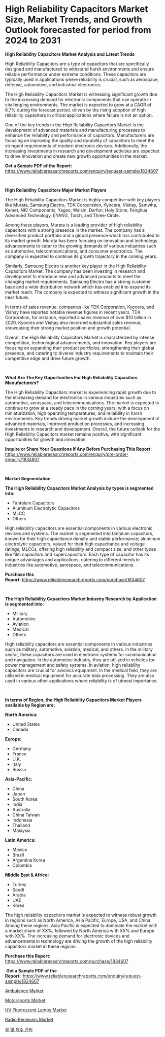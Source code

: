 <p><h1>High Reliability Capacitors Market Size, Market Trends, and Growth Outlook forecasted for period from 2024 to 2031</h1></p><p><strong>High Reliability Capacitors Market Analysis and Latest Trends</strong></p>
<p><p>High Reliability Capacitors are a type of capacitors that are specifically designed and manufactured to withstand harsh environments and ensure reliable performance under extreme conditions. These capacitors are typically used in applications where reliability is crucial, such as aerospace, defense, automotive, and industrial electronics.</p><p>The High Reliability Capacitors Market is witnessing significant growth due to the increasing demand for electronic components that can operate in challenging environments. The market is expected to grow at a CAGR of 6.7% during the forecast period, driven by the rising adoption of high reliability capacitors in critical applications where failure is not an option. </p><p>One of the key trends in the High Reliability Capacitors Market is the development of advanced materials and manufacturing processes to enhance the reliability and performance of capacitors. Manufacturers are focusing on improving the quality and durability of capacitors to meet the stringent requirements of modern electronic devices. Additionally, the increasing investments in research and development activities are expected to drive innovation and create new growth opportunities in the market.</p></p>
<p><strong>Get a Sample PDF of the Report:&nbsp;</strong> <a href="https://www.reliableresearchreports.com/enquiry/request-sample/1834607">https://www.reliableresearchreports.com/enquiry/request-sample/1834607</a></p>
<p>&nbsp;</p>
<p><strong>High Reliability Capacitors Major Market Players</strong></p>
<p><p>The High Reliability Capacitors Market is highly competitive with key players like Murata, Samsung Electro, TDK Corporation, Kyocera, Vishay, Samwha, Kemet, NIC Components, Yageo, Walsin, Darfon, Holy Stone, Fenghua Advanced Technology, EYANG, Torch, and Three-Circle.</p><p>Among these players, Murata is a leading provider of high reliability capacitors with a strong presence in the market. The company has a diversified product portfolio and a global presence which has contributed to its market growth. Murata has been focusing on innovation and technology advancements to cater to the growing demands of various industries such as automotive, telecommunications, and consumer electronics. The company is expected to continue its growth trajectory in the coming years.</p><p>Similarly, Samsung Electro is another key player in the High Reliability Capacitors Market. The company has been investing in research and development to introduce new and advanced products to meet the changing market requirements. Samsung Electro has a strong customer base and a wide distribution network which has enabled it to expand its market reach. The company is expected to witness significant growth in the near future.</p><p>In terms of sales revenue, companies like TDK Corporation, Kyocera, and Vishay have reported notable revenue figures in recent years. TDK Corporation, for instance, reported a sales revenue of over $10 billion in 2020. Kyocera and Vishay also recorded substantial sales revenue, showcasing their strong market position and growth potential.</p><p>Overall, the High Reliability Capacitors Market is characterized by intense competition, technological advancements, and innovation. Key players are focusing on expanding their product portfolios, strengthening their global presence, and catering to diverse industry requirements to maintain their competitive edge and drive future growth.</p></p>
<p>&nbsp;</p>
<p><strong>What Are The Key Opportunities For High Reliability Capacitors Manufacturers?</strong></p>
<p><p>The High Reliability Capacitors market is experiencing rapid growth due to the increasing demand for electronics in various industries such as automotive, aerospace, and telecommunications. The market is expected to continue to grow at a steady pace in the coming years, with a focus on miniaturization, high operating temperatures, and reliability in harsh environments. Key trends driving market growth include the development of advanced materials, improved production processes, and increasing investments in research and development. Overall, the future outlook for the High Reliability Capacitors market remains positive, with significant opportunities for growth and innovation.</p></p>
<p><strong>Inquire or Share Your Questions If Any Before Purchasing This Report:</strong> <a href="https://www.reliableresearchreports.com/enquiry/pre-order-enquiry/1834607">https://www.reliableresearchreports.com/enquiry/pre-order-enquiry/1834607</a></p>
<p>&nbsp;</p>
<p><strong>Market Segmentation</strong></p>
<p><strong>The High Reliability Capacitors Market Analysis by types is segmented into:</strong></p>
<p><ul><li>Tantalum Capacitors</li><li>Aluminum Electrolytic Capacitors</li><li>MLCC</li><li>Others</li></ul></p>
<p><p>High reliability capacitors are essential components in various electronic devices and systems. The market is segmented into tantalum capacitors, known for their high capacitance density and stable performance; aluminum electrolytic capacitors, valued for their high capacitance and voltage ratings; MLCCs, offering high reliability and compact size; and other types like film capacitors and supercapacitors. Each type of capacitor has its unique advantages and applications, catering to different needs in industries like automotive, aerospace, and telecommunications.</p></p>
<p><strong>Purchase this Report:&nbsp;</strong><a href="https://www.reliableresearchreports.com/purchase/1834607">https://www.reliableresearchreports.com/purchase/1834607</a></p>
<p>&nbsp;</p>
<p><strong>The High Reliability Capacitors Market Industry Research by Application is segmented into:</strong></p>
<p><ul><li>Military</li><li>Automotive</li><li>Aviation</li><li>Medical</li><li>Others</li></ul></p>
<p><p>High reliability capacitors are essential components in various industries such as military, automotive, aviation, medical, and others. In the military sector, these capacitors are used in electronic systems for communication and navigation. In the automotive industry, they are utilized in vehicles for power management and safety systems. In aviation, high reliability capacitors are crucial for avionics equipment. In the medical field, they are utilized in medical equipment for accurate data processing. They are also used in various other applications where reliability is of utmost importance.</p></p>
<p>&nbsp;</p>
<p><strong>In terms of Region, the High Reliability Capacitors Market Players available by Region are:</strong></p>
<p>
    <p> <strong> North America: </strong>
        <ul>
            <li>United States</li>
            <li>Canada</li>
        </ul>
        </p> 
    <p> <strong> Europe: </strong>
        <ul>
            <li>Germany</li>
            <li>France</li>
            <li>U.K.</li>
            <li>Italy</li>
            <li>Russia</li>
        </ul>
        </p> 
    <p> <strong> Asia-Pacific: </strong>
        <ul>
            <li>China</li>
            <li>Japan</li>
            <li>South Korea</li>
            <li>India</li>
            <li>Australia</li>
            <li>China Taiwan</li>
            <li>Indonesia</li>
            <li>Thailand</li>
            <li>Malaysia</li>
        </ul>
        </p> 
    <p> <strong> Latin America: </strong>
        <ul>
            <li>Mexico</li>
            <li>Brazil</li>
            <li>Argentina Korea</li>
            <li>Colombia</li>
        </ul>
        </p> 
    <p> <strong> Middle East & Africa: </strong>
        <ul>
            <li>Turkey</li>
            <li>Saudi</li>
            <li>Arabia</li>
            <li>UAE</li>
            <li>Korea</li>
        </ul>
    </p>
    </p>
<p><p>The high reliability capacitors market is expected to witness robust growth in regions such as North America, Asia Pacific, Europe, USA, and China. Among these regions, Asia Pacific is expected to dominate the market with a market share of XX%, followed by North America with XX% and Europe with XX%. The increasing demand for electronic devices and advancements in technology are driving the growth of the high reliability capacitors market in these regions.</p></p>
<p><strong>Purchase this Report: </strong><a href="https://www.reliableresearchreports.com/purchase/1834607">https://www.reliableresearchreports.com/purchase/1834607</a></p>
<p>&nbsp;<strong>Get a Sample PDF of the Report:&nbsp;&nbsp;</strong><a href="https://www.reliableresearchreports.com/enquiry/request-sample/1834607">https://www.reliableresearchreports.com/enquiry/request-sample/1834607</a></p>
<p><strong></strong></p>
<p><p><a href="https://issuu.com/reportprime-2/docs/ambulance-market-size-2030.pptx">Ambulance Market</a></p><p><a href="https://issuu.com/reportprime-2/docs/motorsports-market-size-2030.pptx">Motorsports Market</a></p><p><a href="https://github.com/jsmusil/Market-Research-Report-List-2/blob/main/uv-fluorescent-lamps-market.md">UV Fluorescent Lamps Market</a></p><p><a href="https://github.com/yemakinde/Market-Research-Report-List-2/blob/main/radio-receivers-market.md">Radio Receivers Market</a></p><p><a href="https://github.com/iansanftyord09878/Market-Research-Report-List-1/blob/main/384812610802.md">물 및 폐수 관리</a></p></p>
